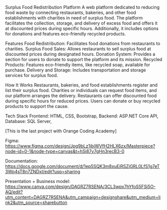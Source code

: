 Surplus Food Redistribution Platform
A web platform dedicated to reducing food waste by connecting restaurants, bakeries, and other food establishments with charities in need of surplus food. The platform facilitates the collection, storage, and delivery of excess food and offers it at discounted prices during specific hours. Additionally, it includes options for donations and features eco-friendly recycled products.

Features
Food Redistribution: Facilitates food donations from restaurants to charities.
Surplus Food Sales: Allows restaurants to sell surplus food at discounted prices during designated hours.
Donation System: Provides a section for users to donate to support the platform and its mission.
Recycled Products: Features eco-friendly items, like recycled soap, available for purchase.
Delivery and Storage: Includes transportation and storage services for surplus food.

How It Works
Restaurants, bakeries, and food establishments register and list their surplus food.
Charities or individuals can request food items, and our platform arranges the delivery.
Restaurants can offer discounted food during specific hours for reduced prices.
Users can donate or buy recycled products to support the cause.

Tech Stack
Frontend: HTML, CSS, Bootstrap, 
Backend: ASP.NET Core API, 
Database: SQL Server,

[This is the last project with Orange Coding Academy]

Figma: https://www.figma.com/design/Jpg9bLz1jbiWVfH2HLX6zx/Masterpiece?node-id=0-1&node-type=canvas&t=hSj87v7gHn3recB3-0

Documentation: https://docs.google.com/document/d/1ep5SQK3m8xuEiRSZjGRL0LfS1g7eT3Wp4sT8n7ZNDxI/edit?usp=sharing

Presentation + Business model: https://www.canva.com/design/DAGRZ7RSENA/3CL3wpx7hYfoS5FSi5O-AQ/edit?utm_content=DAGRZ7RSENA&utm_campaign=designshare&utm_medium=link2&utm_source=sharebutton


